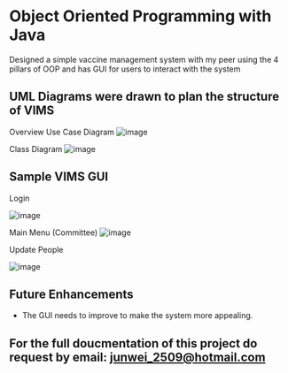 # Object Oriented Programming with Java
Designed a simple vaccine management system with my peer using the 4 pillars of OOP and has GUI for users to interact with the system 

## UML Diagrams were drawn to plan the structure of VIMS
Overview Use Case Diagram
![image](https://user-images.githubusercontent.com/90762158/160528762-e07daa74-2ae2-4fba-b323-1f26a40f6655.png)

Class Diagram
![image](https://user-images.githubusercontent.com/90762158/160528975-2e72b1cf-4c58-4dab-94f4-ed27bf863017.png)

## Sample VIMS GUI

Login

![image](https://user-images.githubusercontent.com/90762158/160529075-d6923515-76bc-4a39-a73e-3706560c335b.png)

Main Menu (Committee)
![image](https://user-images.githubusercontent.com/90762158/160529110-5cfa0b46-592a-48dd-9cad-07f044b0c656.png)

Update People

![image](https://user-images.githubusercontent.com/90762158/160529355-6893edbe-7d6b-4530-9a73-9235db02497c.png)

## Future Enhancements
- The GUI needs to improve to make the system more appealing. 

## For the full doucmentation of this project do request by email: junwei_2509@hotmail.com
